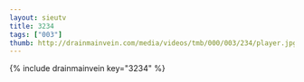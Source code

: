```yaml
--- 
layout: sieutv
title: 3234
tags: ["003"]
thumb: http://drainmainvein.com/media/videos/tmb/000/003/234/player.jpg
---
```

{% include drainmainvein key="3234" %} 
